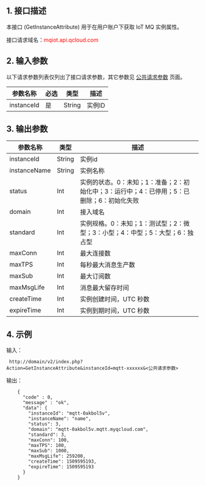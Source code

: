 ## 1. 接口描述

本接口 (GetInstanceAttribute) 用于在用户账户下获取 IoT MQ 实例属性。

接口请求域名：<font style="color:red">mqiot.api.qcloud.com</font>

## 2. 输入参数

以下请求参数列表仅列出了接口请求参数，其它参数见 [公共请求参数](http://tcecqpoc.fsphere.cn/doc/api/431/5883) 页面。

| 参数名称 | 必选  | 类型 | 描述 |
|---------|---------|---------|---------|
| instanceId | 是| String| 实例ID |

## 3. 输出参数

| 参数名称 | 类型 | 描述 |
| --- | --- | --- |
| instanceId | String| 实例id |
| instanceName | String| 实例名称 |
| status | Int | 实例的状态。0：未知；1：准备；2：初始化中；3：运行中；4：已停用；5：已删除；6：初始化失败 |
| domain | Int | 接入域名 |
| standard | Int | 实例规格。0：未知；1：测试型；2：微型；3：小型；4：中型；5：大型；6：独占型 |
| maxConn | Int | 最大连接数 |
| maxTPS | Int | 每秒最大消息生产数 |
| maxSub | Int | 最大订阅数 |
| maxMsgLife | Int | 消息最大留存时间 |
| createTime | Int | 实例创建时间，UTC 秒数 |
| expireTime | Int | 实例到期时间，UTC 秒数 |

## 4. 示例

输入：

```
 http://domain/v2/index.php?Action=GetInstanceAttribute&instanceId=mqtt-xxxxxx&<公共请求参数>
```

输出：

```
    {
      "code" : 0,
      "message" : "ok",
      "data": {
        "instanceId": "mqtt-0akbol5v",
        "instanceName": "name",
        "status": 3,
        "domain": "mqtt-0akbol5v.mqtt.myqcloud.com",
        "standard": 3,
        "maxConn": 100,
        "maxTPS": 100,
        "maxSub": 1000,
        "maxMsgLife": 259200,
        "createTime": 1509595193,
        "expireTime": 1509595193
      }
    }
```






